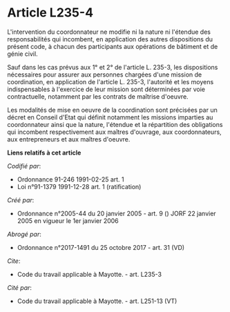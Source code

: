 # Article L235-4

L'intervention du coordonnateur ne modifie ni la nature ni l'étendue des responsabilités qui incombent, en application des
autres dispositions du présent code, à chacun des participants aux opérations de bâtiment et de génie civil.

Sauf dans les cas prévus aux 1° et 2° de l'article L. 235-3, les dispositions nécessaires pour assurer aux personnes chargées
d'une mission de coordination, en application de l'article L. 235-3, l'autorité et les moyens indispensables à l'exercice de
leur mission sont déterminées par voie contractuelle, notamment par les contrats de maîtrise d'oeuvre.

Les modalités de mise en oeuvre de la coordination sont précisées par un décret en Conseil d'Etat qui définit notamment les
missions imparties au coordonnateur ainsi que la nature, l'étendue et la répartition des obligations qui incombent
respectivement aux maîtres d'ouvrage, aux coordonnateurs, aux entrepreneurs et aux maîtres d'oeuvre.

**Liens relatifs à cet article**

_Codifié par_:

  - Ordonnance 91-246 1991-02-25 art. 1
  - Loi n°91-1379 1991-12-28 art. 1 (ratification)

_Créé par_:

  - Ordonnance n°2005-44 du 20 janvier 2005 - art. 9 () JORF 22 janvier 2005 en vigueur le 1er janvier 2006

_Abrogé par_:

  - Ordonnance n°2017-1491 du 25 octobre 2017 - art. 31 (VD)

_Cite_:

  - Code du travail applicable à Mayotte. - art. L235-3

_Cité par_:

  - Code du travail applicable à Mayotte. - art. L251-13 (VT)
